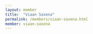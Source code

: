 ```yaml
---
layout: member
title:  "Viaan Saxena"
permalink: /members/viaan-saxena.html
member: viaan-saxena
---
```

